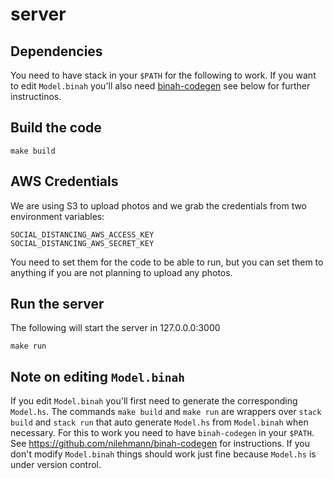 # server

## Dependencies
You need to have stack in your `$PATH` for the following to work. If you want to edit `Model.binah` you'll also need [binah-codegen](https://github.com/nilehmann/binah-codegen) see below for further instructinos.

## Build the code

```
make build
```

## AWS Credentials
We are using S3 to upload photos and we grab the credentials from two environment variables:

```
SOCIAL_DISTANCING_AWS_ACCESS_KEY
SOCIAL_DISTANCING_AWS_SECRET_KEY
```

You need to set them for the code to be able to run, but you can set them to anything if you are not planning to upload any photos.

## Run the server
The following will start the server in 127.0.0.0:3000

```
make run
```

## Note on editing `Model.binah`

If you edit `Model.binah` you'll first need to generate the corresponding `Model.hs`. The commands `make build` and `make run` are wrappers over `stack build` and `stack run` that auto generate `Model.hs` from `Model.binah` when necessary. For this to work you need to have `binah-codegen` in your `$PATH`. See https://github.com/nilehmann/binah-codegen for instructions. If you don't modify `Model.binah` things should work just fine because `Model.hs` is under version control.
